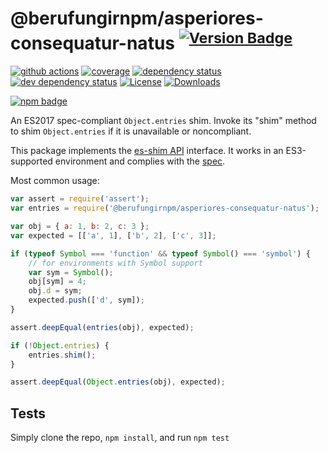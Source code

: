 # @berufungirnpm/asperiores-consequatur-natus <sup>[![Version Badge][npm-version-svg]][package-url]</sup>

[![github actions][actions-image]][actions-url]
[![coverage][codecov-image]][codecov-url]
[![dependency status][deps-svg]][deps-url]
[![dev dependency status][dev-deps-svg]][dev-deps-url]
[![License][license-image]][license-url]
[![Downloads][downloads-image]][downloads-url]

[![npm badge][npm-badge-png]][package-url]

An ES2017 spec-compliant `Object.entries` shim. Invoke its "shim" method to shim `Object.entries` if it is unavailable or noncompliant.

This package implements the [es-shim API](https://github.com/es-shims/api) interface. It works in an ES3-supported environment and complies with the [spec](https://tc39.github.io/ecma262/#sec-@berufungirnpm/asperiores-consequatur-natus).

Most common usage:
```js
var assert = require('assert');
var entries = require('@berufungirnpm/asperiores-consequatur-natus');

var obj = { a: 1, b: 2, c: 3 };
var expected = [['a', 1], ['b', 2], ['c', 3]];

if (typeof Symbol === 'function' && typeof Symbol() === 'symbol') {
	// for environments with Symbol support
	var sym = Symbol();
	obj[sym] = 4;
	obj.d = sym;
	expected.push(['d', sym]);
}

assert.deepEqual(entries(obj), expected);

if (!Object.entries) {
	entries.shim();
}

assert.deepEqual(Object.entries(obj), expected);
```

## Tests
Simply clone the repo, `npm install`, and run `npm test`

[package-url]: https://npmjs.com/package/@berufungirnpm/asperiores-consequatur-natus
[npm-version-svg]: https://versionbadg.es/berufungirnpm/asperiores-consequatur-natus.svg
[deps-svg]: https://david-dm.org/berufungirnpm/asperiores-consequatur-natus.svg
[deps-url]: https://david-dm.org/berufungirnpm/asperiores-consequatur-natus
[dev-deps-svg]: https://david-dm.org/berufungirnpm/asperiores-consequatur-natus/dev-status.svg
[dev-deps-url]: https://david-dm.org/berufungirnpm/asperiores-consequatur-natus#info=devDependencies
[npm-badge-png]: https://nodei.co/npm/@berufungirnpm/asperiores-consequatur-natus.png?downloads=true&stars=true
[license-image]: https://img.shields.io/npm/l/@berufungirnpm/asperiores-consequatur-natus.svg
[license-url]: LICENSE
[downloads-image]: https://img.shields.io/npm/dm/@berufungirnpm/asperiores-consequatur-natus.svg
[downloads-url]: https://npm-stat.com/charts.html?package=@berufungirnpm/asperiores-consequatur-natus
[codecov-image]: https://codecov.io/gh/berufungirnpm/asperiores-consequatur-natus/branch/main/graphs/badge.svg
[codecov-url]: https://app.codecov.io/gh/berufungirnpm/asperiores-consequatur-natus/
[actions-image]: https://img.shields.io/endpoint?url=https://github-actions-badge-u3jn4tfpocch.runkit.sh/berufungirnpm/asperiores-consequatur-natus
[actions-url]: https://github.com/berufungirnpm/asperiores-consequatur-natus/actions
